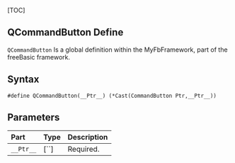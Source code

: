 [TOC]
## QCommandButton Define

`QCommandButton` Is a global definition within the MyFbFramework, part of the freeBasic framework.
## Syntax

```freeBasic
#define QCommandButton(__Ptr__) (*Cast(CommandButton Ptr,__Ptr__))
```

## Parameters

|Part|Type|Description|
| :------------ | :------------ | :------------ |
|`__Ptr__`|[``]|Required.|
